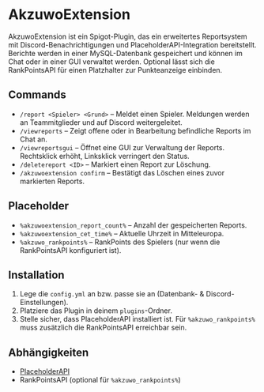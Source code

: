 # AkzuwoExtension

AkzuwoExtension ist ein Spigot-Plugin, das ein erweitertes Reportsystem mit Discord-Benachrichtigungen und PlaceholderAPI-Integration bereitstellt. Berichte werden in einer MySQL-Datenbank gespeichert und können im Chat oder in einer GUI verwaltet werden. Optional lässt sich die RankPointsAPI für einen Platzhalter zur Punkteanzeige einbinden.

## Commands
- `/report <Spieler> <Grund>` – Meldet einen Spieler. Meldungen werden an Teammitglieder und auf Discord weitergeleitet.
- `/viewreports` – Zeigt offene oder in Bearbeitung befindliche Reports im Chat an.
- `/viewreportsgui` – Öffnet eine GUI zur Verwaltung der Reports. Rechtsklick erhöht, Linksklick verringert den Status.
- `/deletereport <ID>` – Markiert einen Report zur Löschung.
- `/akzuwoextension confirm` – Bestätigt das Löschen eines zuvor markierten Reports.

## Placeholder
- `%akzuwoextension_report_count%` – Anzahl der gespeicherten Reports.
- `%akzuwoextension_cet_time%` – Aktuelle Uhrzeit in Mitteleuropa.
- `%akzuwo_rankpoints%` – RankPoints des Spielers (nur wenn die RankPointsAPI konfiguriert ist).

## Installation
1. Lege die `config.yml` an bzw. passe sie an (Datenbank- & Discord-Einstellungen).
2. Platziere das Plugin in deinem `plugins`-Ordner.
3. Stelle sicher, dass PlaceholderAPI installiert ist. Für `%akzuwo_rankpoints%` muss zusätzlich die RankPointsAPI erreichbar sein.

## Abhängigkeiten
- [PlaceholderAPI](https://github.com/PlaceholderAPI/PlaceholderAPI)
- RankPointsAPI (optional für `%akzuwo_rankpoints%`)
